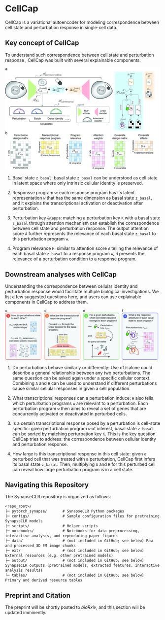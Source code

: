 CellCap
==========

CellCap is a variational autoencoder for modeling correspondence between cell state and perturbation response in single-cell data.

Key concept of CellCap
-------------------------------
To understand such correspondence between cell state and perturbation response , CellCap was built with several explainable components:

![alt text](https://github.com/broadinstitute/CellCap/blob/main/docs/source/_static/design/Figure1.jpg?raw=false)

1. Basal state `z_basal`: basal state `z_basal` can be understood as cell state in latent space where only intrinsic
cellular identity is preserved.

2. Responsse program `w`: each response program has its latent representation `w` that has the same dimension as
basal state `z_basal`, and it explains the transcriptional activation or deactivation after perturbation.

3. Perturbation key `&Kappa`: matching a perturbation key `K` with a basal state `z_basal` through attention mechanism can establish the correspondence between cell state and perturbation response. The output attention score `A` further represents the relevance of each basal state `z_basal` to this perturbation program `w`.

4. Program relevance `H`: similar to attention score `A` telling the relevance of each basal state `z_basal` to a response program `w`, `H` presents the relevance of a perturbation condition to a response program.

Downstream analyses with CellCap
---------------------------------------------------------

Understanding the correspondence between cellular identity and perturbation response would facilitate multiple
biological investigations. We list a few suggested questions here, and users can use explainable components in CellCap
to address them.

![alt text](https://github.com/broadinstitute/CellCap/blob/main/docs/source/_static/design/Figure2.jpg?raw=false)

1. Do perturbations behave similarly or differently: Use of `H` alone could describe a general relationship between any
two perturbations. The same question can be asked again under a specific cellular context. Combining `A` and `H` can be
used to understand if different perturbations cause similar cellular responses in given a cell population.

2. What transcriptional responses can a perturbation induce: `H` also tells which perturbation programs `w` are relevant
to a perturbation. Each perturbation program `w` then aims to reveal a set of genes that are concurrently activated or
deactivated in perturbed cells.

3. Is a certain transcriptional response posed by a perturbation is cell-state specific: given perturbation program `w`
of interest, basal state `z_basal` can be sorted by matching perturbation key `K`. This is the key question CellCap
tries to address: the correspondence between cellular identity and perturbation response.

4. How large is this transcriptional response in this cell state: given a perturbed cell that was treated with a
perturbation, CellCap first infers its basal state `z_basal`. Then, multiplying `A` and `H` for this perturbed cell
can reveal how large perturbation program is in a cell state.

Navigating this Repository
------------------

The SynapseCLR repository is organized as follows:
```
<repo_root>/
├─ pytorch_synapse/       # SynapseCLR Python packages
├─ configs/               # Sample configuration files for pretraining SynapseCLR models
├─ scripts/               # Helper scripts
├─ notebooks/             # Notebooks for data preprocessing, interactive analysis, and reproducing paper figures
├─ data/                  # (not included in GitHub; see below) Raw and processed 3D EM image chunks
├─ ext/                   # (not included in GitHub; see below) External resources (e.g. other pretrained models)
├─ output/                # (not included in GitHub; see below) SynapseCLR outputs (pretrained models, extracted features, interactive analysis results)
└─ tables/                # (not included in GitHub; see below) Primary and derived resource tables
```

Preprint and Citation
--------------

The preprint will be shortly posted to *bioRxiv*, and this section will be updated imminently.
